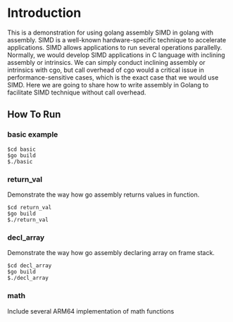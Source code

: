 # Introduction

This is a demonstration for using golang assembly SIMD in golang with assembly.
SIMD is a well-known hardware-specific technique to accelerate applications. SIMD allows applications to run several operations parallelly. Normally, we would develop SIMD applications in C language with inclining assembly or intrinsics. We can simply conduct inclining assembly or intrinsics with cgo, but call overhead of cgo would a critical issue in performance-sensitive cases, which is the exact case that we would use SIMD. Here we are going to share how to write assembly in Golang to facilitate SIMD technique without call overhead.

## How To Run

### basic example

```shell
$cd basic
$go build
$./basic
```

### return_val

Demonstrate the way how go assembly returns values in function.

```shell
$cd return_val
$go build
$./return_val
```

### decl_array

Demonstrate the way how go assembly declaring array on frame stack.

```shell
$cd decl_array
$go build
$./decl_array
```

### math

Include several ARM64 implementation of math functions